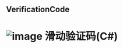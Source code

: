## VerificationCode
![image](https://raw.githubusercontent.com/eatage/VerificationCode/master/demo.png)
滑动验证码(C#)
====
